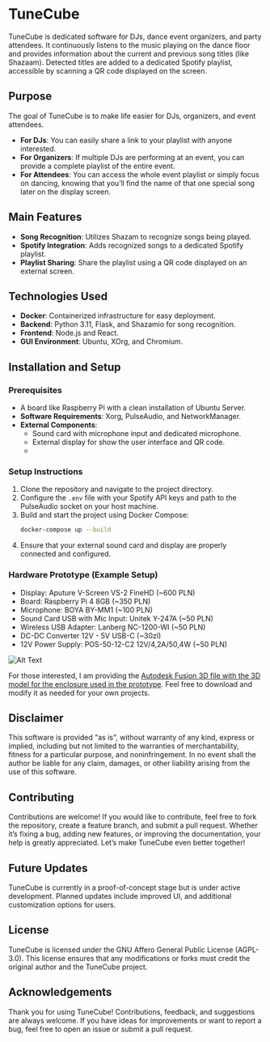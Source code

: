 # TuneCube

TuneCube is dedicated software for DJs, dance event organizers, and party attendees. It continuously listens to the music playing on the dance floor and provides information about the current and previous song titles (like Shazaam). Detected titles are added to a dedicated Spotify playlist, accessible by scanning a QR code displayed on the screen.

## Purpose

The goal of TuneCube is to make life easier for DJs, organizers, and event attendees. 
- **For DJs**: You can easily share a link to your playlist with anyone interested.
- **For Organizers**: If multiple DJs are performing at an event, you can provide a complete playlist of the entire event.
- **For Attendees**: You can access the whole event playlist or simply focus on dancing, knowing that you’ll find the name of that one special song later on the display screen.

## Main Features

- **Song Recognition**: Utilizes Shazam to recognize songs being played.
- **Spotify Integration**: Adds recognized songs to a dedicated Spotify playlist.
- **Playlist Sharing**: Share the playlist using a QR code displayed on an external screen.

## Technologies Used

- **Docker**: Containerized infrastructure for easy deployment.
- **Backend**: Python 3.11, Flask, and Shazamio for song recognition.
- **Frontend**: Node.js and React.
- **GUI Environment**: Ubuntu, XOrg, and Chromium.

## Installation and Setup

### Prerequisites
- A board like Raspberry Pi with a clean installation of Ubuntu Server.
- **Software Requirements**: Xorg, PulseAudio, and NetworkManager.
- **External Components**:
  - Sound card with microphone input and dedicated microphone.
  - External display for show the user interface and QR code.
  - 
### Setup Instructions
1. Clone the repository and navigate to the project directory.
2. Configure the `.env` file with your Spotify API keys and path to the PulseAudio socket on your host machine.
4. Build and start the project using Docker Compose:
   ```bash
   docker-compose up --build
5. Ensure that your external sound card and display are properly connected and configured.

### Hardware Prototype (Example Setup)

- Display: Aputure V-Screen VS-2 FineHD (~600 PLN)
- Board: Raspberry Pi 4 8GB (~350 PLN)
- Microphone: BOYA BY-MM1 (~100 PLN)
- Sound Card USB with Mic Input: Unitek Y-247A (~50 PLN)
- Wireless USB Adapter: Lanberg NC-1200-WI (~50 PLN)
- DC-DC Converter 12V - 5V USB-C (~30zl)
- 12V Power Supply: POS-50-12-C2 12V/4,2A/50,4W  (~50 PLN)

![Alt Text](https://radoslaw.gierwialo.com/tunecube/poc.png)

For those interested, I am providing the [Autodesk Fusion 3D file with the 3D model for the enclosure used in the prototype](https://radoslaw.gierwialo.com/tunecube/body.f3z). Feel free to download and modify it as needed for your own projects.



## Disclaimer

This software is provided "as is", without warranty of any kind, express or implied, including but not limited to the warranties of merchantability, fitness for a particular purpose, and noninfringement. In no event shall the author be liable for any claim, damages, or other liability arising from the use of this software.

## Contributing

Contributions are welcome! If you would like to contribute, feel free to fork the repository, create a feature branch, and submit a pull request. Whether it’s fixing a bug, adding new features, or improving the documentation, your help is greatly appreciated. Let’s make TuneCube even better together!

## Future Updates

TuneCube is currently in a proof-of-concept stage but is under active development. Planned updates include improved UI, and additional customization options for users.

## License

TuneCube is licensed under the GNU Affero General Public License (AGPL-3.0). This license ensures that any modifications or forks must credit the original author and the TuneCube project.

## Acknowledgements

Thank you for using TuneCube! Contributions, feedback, and suggestions are always welcome. If you have ideas for improvements or want to report a bug, feel free to open an issue or submit a pull request.


